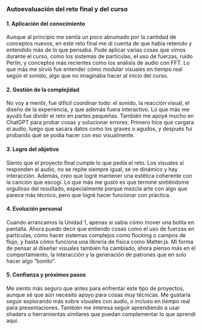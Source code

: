 ### Autoevaluación del reto final y del curso
#### 1. Aplicación del conocimiento
Aunque al principio me sentía un poco abrumado por la cantidad de conceptos nuevos, en este reto final me di cuenta de que había retenido y entendido más de lo que pensaba. Pude aplicar varias cosas que vimos durante el curso, como los sistemas de partículas, el uso de fuerzas, ruido Perlin, y conceptos más recientes como los análisis de audio con FFT. Lo que más me sirvió fue entender cómo modular visuales en tiempo real según el sonido, algo que no imaginaba hacer al inicio del curso.

#### 2. Gestión de la complejidad
No voy a mentir, fue difícil coordinar todo: el sonido, la reacción visual, el diseño de la experiencia, y que además fuera interactivo. Lo que más me ayudó fue dividir el reto en partes pequeñas. También me apoyé mucho en ChatGPT para probar cosas y solucionar errores. Primero hice que cargara el audio, luego que sacara datos como los graves o agudos, y después fui probando qué se podía hacer con eso visualmente.

#### 3. Logro del objetivo
Siento que el proyecto final cumple lo que pedía el reto. Los visuales sí responden al audio, no se repite siempre igual, se ve dinámico y hay interacción. Además, creo que logré mantener una estética coherente con la canción que escogí. Lo que más me gustó es que terminé sintiéndome orgulloso del resultado, especialmente porque mezcla arte con algo que parece más técnico, pero que logré hacer funcionar con práctica.

#### 4. Evolución personal
Cuando arrancamos la Unidad 1, apenas si sabía cómo mover una bolita en pantalla. Ahora puedo decir que entiendo cosas como el uso de fuerzas en partículas, cómo hacer sistemas complejos como flocking o campos de flujo, y hasta cómo funciona una librería de física como Matter.js. Mi forma de pensar al diseñar visuales también ha cambiado, ahora pienso más en el comportamiento, la interacción y la generación de patrones que en solo hacer algo “bonito”.

#### 5. Confianza y próximos pasos
Me siento más seguro que antes para enfrentar este tipo de proyectos, aunque sé que aún necesito apoyo para cosas muy técnicas. Me gustaría seguir explorando más sobre visuales con audio, o incluso en tiempo real para presentaciones. También me interesa seguir aprendiendo a usar shaders o herramientas similares que puedan complementar lo que aprendí aquí.
